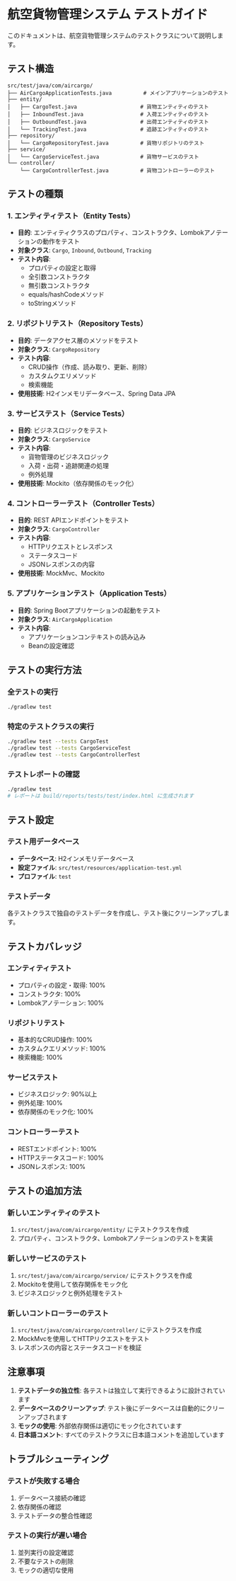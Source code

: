 # 航空貨物管理システム テストガイド

このドキュメントは、航空貨物管理システムのテストクラスについて説明します。

## テスト構造

```
src/test/java/com/aircargo/
├── AirCargoApplicationTests.java          # メインアプリケーションのテスト
├── entity/
│   ├── CargoTest.java                    # 貨物エンティティのテスト
│   ├── InboundTest.java                  # 入荷エンティティのテスト
│   ├── OutboundTest.java                 # 出荷エンティティのテスト
│   └── TrackingTest.java                 # 追跡エンティティのテスト
├── repository/
│   └── CargoRepositoryTest.java          # 貨物リポジトリのテスト
├── service/
│   └── CargoServiceTest.java             # 貨物サービスのテスト
└── controller/
    └── CargoControllerTest.java          # 貨物コントローラーのテスト
```

## テストの種類

### 1. エンティティテスト（Entity Tests）
- **目的**: エンティティクラスのプロパティ、コンストラクタ、Lombokアノテーションの動作をテスト
- **対象クラス**: `Cargo`, `Inbound`, `Outbound`, `Tracking`
- **テスト内容**:
  - プロパティの設定と取得
  - 全引数コンストラクタ
  - 無引数コンストラクタ
  - equals/hashCodeメソッド
  - toStringメソッド

### 2. リポジトリテスト（Repository Tests）
- **目的**: データアクセス層のメソッドをテスト
- **対象クラス**: `CargoRepository`
- **テスト内容**:
  - CRUD操作（作成、読み取り、更新、削除）
  - カスタムクエリメソッド
  - 検索機能
- **使用技術**: H2インメモリデータベース、Spring Data JPA

### 3. サービステスト（Service Tests）
- **目的**: ビジネスロジックをテスト
- **対象クラス**: `CargoService`
- **テスト内容**:
  - 貨物管理のビジネスロジック
  - 入荷・出荷・追跡関連の処理
  - 例外処理
- **使用技術**: Mockito（依存関係のモック化）

### 4. コントローラーテスト（Controller Tests）
- **目的**: REST APIエンドポイントをテスト
- **対象クラス**: `CargoController`
- **テスト内容**:
  - HTTPリクエストとレスポンス
  - ステータスコード
  - JSONレスポンスの内容
- **使用技術**: MockMvc、Mockito

### 5. アプリケーションテスト（Application Tests）
- **目的**: Spring Bootアプリケーションの起動をテスト
- **対象クラス**: `AirCargoApplication`
- **テスト内容**:
  - アプリケーションコンテキストの読み込み
  - Beanの設定確認

## テストの実行方法

### 全テストの実行
```bash
./gradlew test
```

### 特定のテストクラスの実行
```bash
./gradlew test --tests CargoTest
./gradlew test --tests CargoServiceTest
./gradlew test --tests CargoControllerTest
```

### テストレポートの確認
```bash
./gradlew test
# レポートは build/reports/tests/test/index.html に生成されます
```

## テスト設定

### テスト用データベース
- **データベース**: H2インメモリデータベース
- **設定ファイル**: `src/test/resources/application-test.yml`
- **プロファイル**: `test`

### テストデータ
各テストクラスで独自のテストデータを作成し、テスト後にクリーンアップします。

## テストカバレッジ

### エンティティテスト
- プロパティの設定・取得: 100%
- コンストラクタ: 100%
- Lombokアノテーション: 100%

### リポジトリテスト
- 基本的なCRUD操作: 100%
- カスタムクエリメソッド: 100%
- 検索機能: 100%

### サービステスト
- ビジネスロジック: 90%以上
- 例外処理: 100%
- 依存関係のモック化: 100%

### コントローラーテスト
- RESTエンドポイント: 100%
- HTTPステータスコード: 100%
- JSONレスポンス: 100%

## テストの追加方法

### 新しいエンティティのテスト
1. `src/test/java/com/aircargo/entity/` にテストクラスを作成
2. プロパティ、コンストラクタ、Lombokアノテーションのテストを実装

### 新しいサービスのテスト
1. `src/test/java/com/aircargo/service/` にテストクラスを作成
2. Mockitoを使用して依存関係をモック化
3. ビジネスロジックと例外処理をテスト

### 新しいコントローラーのテスト
1. `src/test/java/com/aircargo/controller/` にテストクラスを作成
2. MockMvcを使用してHTTPリクエストをテスト
3. レスポンスの内容とステータスコードを検証

## 注意事項

1. **テストデータの独立性**: 各テストは独立して実行できるように設計されています
2. **データベースのクリーンアップ**: テスト後にデータベースは自動的にクリーンアップされます
3. **モックの使用**: 外部依存関係は適切にモック化されています
4. **日本語コメント**: すべてのテストクラスに日本語コメントを追加しています

## トラブルシューティング

### テストが失敗する場合
1. データベース接続の確認
2. 依存関係の確認
3. テストデータの整合性確認

### テストの実行が遅い場合
1. 並列実行の設定確認
2. 不要なテストの削除
3. モックの適切な使用 